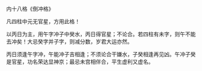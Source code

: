 内十八格《倒冲格》

凡四柱中元无官星，方用此格！

以丙日为主，用午字冲子中癸水，丙日得官星；不论合。若四柱有未字，则午不能去冲矣！大忌癸字并子字，则减分数，岁君大运亦然。

丙日须逢午字冲，午能冲子吉相逢；不须论合干嫌水，子癸相逢再见凶。午冲子癸是官星，功名荣达显神京；最忌未宫相伴合，平生虚利又虚名。

